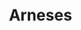 ---
title: Arneses
description: Arneses personalizadas para todo el mundo
price: 10.99
images: [
    {
        url: /arnes.webp,
        alt: Arnes personalizada
    }
]
---